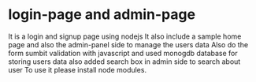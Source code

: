 # login-page and admin-page 
It is a login and signup page using nodejs
It also include a sample home page and also the admin-panel side to manage the users data
Also do the form sumbit validation with javascript and used monogdb database for storing users data also added search box in admin side to search about user
To use it please install node modules.
